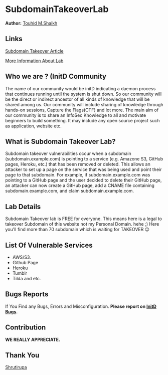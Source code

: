 # SubdomainTakeoverLab

**Author:** [Touhid M.Shaikh](https://twitter.com/freak_crypt)

## Links
[Subdomain Takeover Article](https://blog.initd.sh/others-attacks/mis-configuration/subdomain-takeover-explained/)

[More Information About Lab](https://subdomain-takeover.tk/)


## Who we are ? (InitD Community
The name of our community would be initD indicating a daemon process that continues running until the system is shut down. So our community will be the direct or indirect ancestor of all kinds of knowledge that will be shared among us. Our community will include sharing of knowledge through hands-on sessions, Capture the Flags(CTF) and lot more. The main aim of our community is to share an InfoSec Knowledge to all and motivate beginners to build something. It may include any open source project such as application, website etc.


## What is Subdomain Takeover Lab?
Subdomain takeover vulnerabilities occur when a subdomain (subdomain.example.com) is pointing to a service (e.g. Amazone S3, GitHub pages, Heroku, etc.) that has been removed or deleted. This allows an attacker to set up a page on the service that was being used and point their page to that subdomain. For example, if subdomain.example.com was pointing to a GitHub page and the user decided to delete their GitHub page, an attacker can now create a GitHub page, add a CNAME file containing subdomain.example.com, and claim subdomain.example.com.


## Lab Details
Subdomain Takeover lab is FREE for everyone. This means here is a legal to takeover Subdomain of this website not my Personal Domain. hehe ;) Here you'll find more than 70 subdomain which is waiting for TAKEOVER :wink:


## List Of Vulnerable Services
- AWS/S3.
- Github Page
- Heroku
- Tumblr
- Tilda and etc.

## Bugs Reports
If You Find any Bugs, Errors and Misconfiguration. **Please report on  [InitD Bugs](https://bugs.initd.sh/).**

## Contribution
**WE REALLY APPRECIATE.**

## Thank You
[Shrutirupa](https://twitter.com/freak_crypt)

